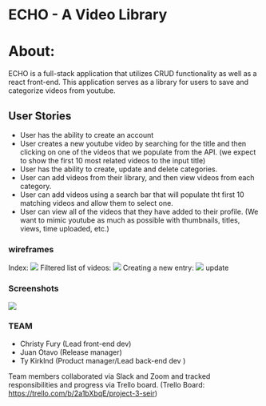 # ECHO - A Video Library 

# About:
ECHO is a full-stack application that utilizes CRUD functionality as well as a react front-end.  This application serves as a library for users to save and categorize videos from youtube. 

## User Stories
- User has the ability to create an account
- User creates a new youtube video by searching for the title and then clicking on one of the videos that we populate from the API. (we expect to show the first 10 most related videos to the input title)
- User has the ability to create, update and delete categories.
- User can add videos from their library, and then view videos from each category. 
- User can add videos using a search bar that will populate tht first 10 matching videos and allow them to select one. 
- User can view all of the videos that they have added to their profile. (We want to mimic youtube as much as possible with thumbnails, titles, views, time uploaded, etc.)


### wireframes
Index:
<img src="https://i.imgur.com/hlwQSwG.png">
Filtered list of videos:
<img src="https://i.imgur.com/UwXLKcu.png">
Creating a new entry:
<img src="https://i.imgur.com/16TxkSR.png">
update

### Screenshots

<img src="https://i.imgur.com/gFDiWHQ.png">

### TEAM
- Christy Fury (Lead front-end dev)
- Juan Otavo (Release manager)
- Ty Kirklnd (Product manager/Lead back-end dev )

Team members collaborated via Slack and Zoom and tracked responsibilities and progress via Trello board. 
(Trello Board: https://trello.com/b/2a1bXbqE/project-3-seir)